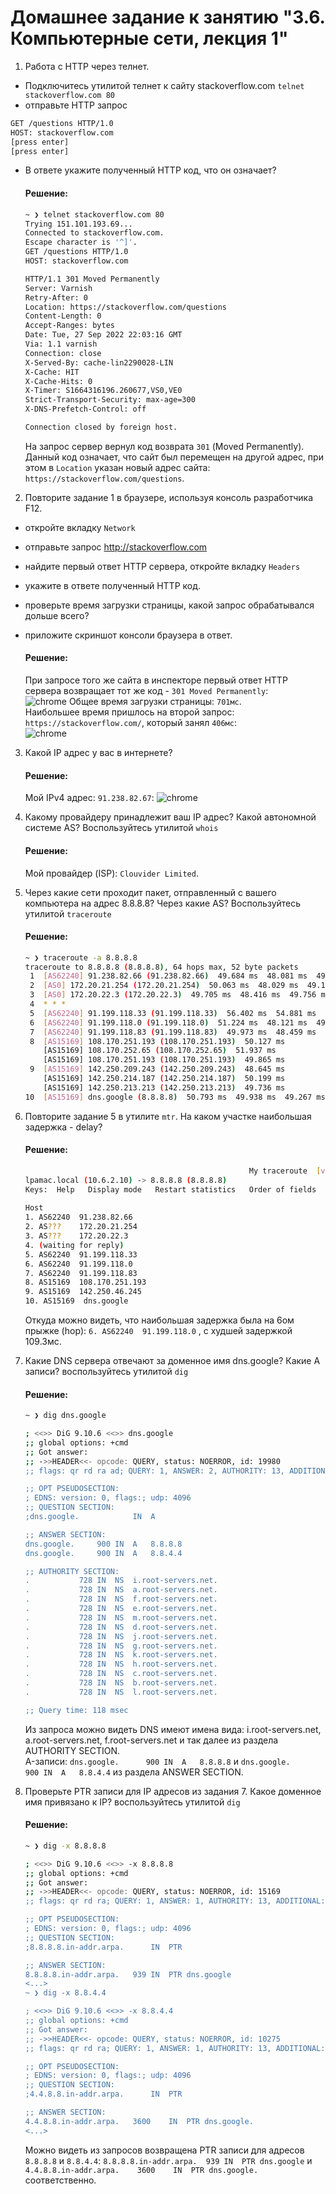 # Домашнее задание к занятию "3.6. Компьютерные сети, лекция 1"

1. Работа c HTTP через телнет.
- Подключитесь утилитой телнет к сайту stackoverflow.com
`telnet stackoverflow.com 80`
- отправьте HTTP запрос
```bash
GET /questions HTTP/1.0
HOST: stackoverflow.com
[press enter]
[press enter]
```
- В ответе укажите полученный HTTP код, что он означает?
    
    #### Решение:
    ```bash
    ~ ❯ telnet stackoverflow.com 80
    Trying 151.101.193.69...
    Connected to stackoverflow.com.
    Escape character is '^]'.
    GET /questions HTTP/1.0
    HOST: stackoverflow.com
    
    HTTP/1.1 301 Moved Permanently
    Server: Varnish
    Retry-After: 0
    Location: https://stackoverflow.com/questions
    Content-Length: 0
    Accept-Ranges: bytes
    Date: Tue, 27 Sep 2022 22:03:16 GMT
    Via: 1.1 varnish
    Connection: close
    X-Served-By: cache-lin2290028-LIN
    X-Cache: HIT
    X-Cache-Hits: 0
    X-Timer: S1664316196.260677,VS0,VE0
    Strict-Transport-Security: max-age=300
    X-DNS-Prefetch-Control: off
    
    Connection closed by foreign host.
    ```
    На запрос сервер вернул код возврата `301` (Moved Permanently). Данный код означает, что сайт был перемещен на другой адрес, при этом в `Location` указан новый адрес сайта: `https://stackoverflow.com/questions`.
2. Повторите задание 1 в браузере, используя консоль разработчика F12.
- откройте вкладку `Network`
- отправьте запрос http://stackoverflow.com
- найдите первый ответ HTTP сервера, откройте вкладку `Headers`
- укажите в ответе полученный HTTP код.
- проверьте время загрузки страницы, какой запрос обрабатывался дольше всего?
- приложите скриншот консоли браузера в ответ.
    
    #### Решение:
    При запросе того же сайта в инспекторе первый ответ HTTP сервера возвращает тот же код - `301 Moved Permanently`:  
    ![chrome](./img/chrome-inspect-1.png)
    Общее время загрузки страницы: `701мс`.  
    Наибольшее время пришлось на второй запрос: `https://stackoverflow.com/`, который занял `406мс`:  
    ![chrome](./img/chrome-inspect-2.png)

3. Какой IP адрес у вас в интернете?
    
    #### Решение:
    Мой IPv4 адрес: `91.238.82.67`:
    ![chrome](./img/chrome-whoer.net.png)
5. Какому провайдеру принадлежит ваш IP адрес? Какой автономной системе AS? Воспользуйтесь утилитой `whois`
    
    #### Решение:
    Мой провайдер (ISP): `Clouvider Limited`.
5. Через какие сети проходит пакет, отправленный с вашего компьютера на адрес 8.8.8.8? Через какие AS? Воспользуйтесь утилитой `traceroute`
    
    #### Решение:
    ```bash
    ~ ❯ traceroute -a 8.8.8.8                                                                                           30s
    traceroute to 8.8.8.8 (8.8.8.8), 64 hops max, 52 byte packets
     1  [AS62240] 91.238.82.66 (91.238.82.66)  49.684 ms  48.081 ms  49.456 ms
     2  [AS0] 172.20.21.254 (172.20.21.254)  50.063 ms  48.029 ms  49.124 ms
     3  [AS0] 172.20.22.3 (172.20.22.3)  49.705 ms  48.416 ms  49.756 ms
     4  * * *
     5  [AS62240] 91.199.118.33 (91.199.118.33)  56.402 ms  54.881 ms  55.116 ms
     6  [AS62240] 91.199.118.0 (91.199.118.0)  51.224 ms  48.121 ms  49.878 ms
     7  [AS62240] 91.199.118.83 (91.199.118.83)  49.973 ms  48.459 ms  50.326 ms
     8  [AS15169] 108.170.251.193 (108.170.251.193)  50.127 ms
        [AS15169] 108.170.252.65 (108.170.252.65)  51.937 ms
        [AS15169] 108.170.251.193 (108.170.251.193)  49.865 ms
     9  [AS15169] 142.250.209.243 (142.250.209.243)  48.645 ms
        [AS15169] 142.250.214.187 (142.250.214.187)  50.199 ms
        [AS15169] 142.250.213.213 (142.250.213.213)  49.736 ms
    10  [AS15169] dns.google (8.8.8.8)  50.793 ms  49.938 ms  49.267 ms
    ```
6. Повторите задание 5 в утилите `mtr`. На каком участке наибольшая задержка - delay?
    
    #### Решение:
    ```bash
                                                      My traceroute  [v0.95]
    lpamac.local (10.6.2.10) -> 8.8.8.8 (8.8.8.8)                                                     2022-09-28T02:26:42+0300
    Keys:  Help   Display mode   Restart statistics   Order of fields   quit
                                                                                  Packets               Pings
    Host                                                                           Loss%   Snt   Last   Avg  Best  Wrst StDev
    1. AS62240  91.238.82.66                                                        0.0%    75   49.7  49.6  47.9  50.7   0.4
    2. AS???    172.20.21.254                                                       0.0%    75   50.7  49.6  48.8  50.7   0.4
    3. AS???    172.20.22.3                                                         0.0%    75   49.3  49.8  47.6  51.1   0.6
    4. (waiting for reply)
    5. AS62240  91.199.118.33                                                       0.0%    75   52.8  56.3  50.6  80.6   5.9
    6. AS62240  91.199.118.0                                                        0.0%    75   49.2  52.9  48.2 109.3  10.7
    7. AS62240  91.199.118.83                                                       0.0%    75   49.8  50.8  49.1  86.4   4.4
    8. AS15169  108.170.251.193                                                     0.0%    74   50.7  50.3  48.1  51.8   0.6
    9. AS15169  142.250.46.245                                                      0.0%    74   51.6  51.3  50.3  58.3   1.1
   10. AS15169  dns.google                                                          0.0%    74   50.3  50.2  47.8  51.3   0.5
    ```
   Откуда можно видеть, что наибольшая задержка была на 6ом прыжке (hop): `6. AS62240  91.199.118.0` , с худшей задержкой 109.3мс. 

7. Какие DNS сервера отвечают за доменное имя dns.google? Какие A записи? воспользуйтесь утилитой `dig`
    
    #### Решение:
    ```bash
    ~ ❯ dig dns.google

    ; <<>> DiG 9.10.6 <<>> dns.google
    ;; global options: +cmd
    ;; Got answer:
    ;; ->>HEADER<<- opcode: QUERY, status: NOERROR, id: 19980
    ;; flags: qr rd ra ad; QUERY: 1, ANSWER: 2, AUTHORITY: 13, ADDITIONAL: 1
    
    ;; OPT PSEUDOSECTION:
    ; EDNS: version: 0, flags:; udp: 4096
    ;; QUESTION SECTION:
    ;dns.google.			IN	A
    
    ;; ANSWER SECTION:
    dns.google.		900	IN	A	8.8.8.8
    dns.google.		900	IN	A	8.8.4.4
    
    ;; AUTHORITY SECTION:
    .			728	IN	NS	i.root-servers.net.
    .			728	IN	NS	a.root-servers.net.
    .			728	IN	NS	f.root-servers.net.
    .			728	IN	NS	e.root-servers.net.
    .			728	IN	NS	m.root-servers.net.
    .			728	IN	NS	d.root-servers.net.
    .			728	IN	NS	j.root-servers.net.
    .			728	IN	NS	g.root-servers.net.
    .			728	IN	NS	k.root-servers.net.
    .			728	IN	NS	h.root-servers.net.
    .			728	IN	NS	c.root-servers.net.
    .			728	IN	NS	b.root-servers.net.
    .			728	IN	NS	l.root-servers.net.
    
    ;; Query time: 118 msec
    ```
    Из запроса можно видеть DNS имеют имена вида: i.root-servers.net, a.root-servers.net, f.root-servers.net и так далее из раздела AUTHORITY SECTION.  
    A-записи: `dns.google.		900	IN	A	8.8.8.8` и `dns.google.		900	IN	A	8.8.4.4` из раздела ANSWER SECTION.
8. Проверьте PTR записи для IP адресов из задания 7. Какое доменное имя привязано к IP? воспользуйтесь утилитой `dig`
    
    #### Решение:
    ```bash
    ~ ❯ dig -x 8.8.8.8

    ; <<>> DiG 9.10.6 <<>> -x 8.8.8.8
    ;; global options: +cmd
    ;; Got answer:
    ;; ->>HEADER<<- opcode: QUERY, status: NOERROR, id: 15169
    ;; flags: qr rd ra; QUERY: 1, ANSWER: 1, AUTHORITY: 13, ADDITIONAL: 1
    
    ;; OPT PSEUDOSECTION:
    ; EDNS: version: 0, flags:; udp: 4096
    ;; QUESTION SECTION:
    ;8.8.8.8.in-addr.arpa.		IN	PTR
    
    ;; ANSWER SECTION:
    8.8.8.8.in-addr.arpa.	939	IN	PTR	dns.google
    <...>
    ~ ❯ dig -x 8.8.4.4

    ; <<>> DiG 9.10.6 <<>> -x 8.8.4.4
    ;; global options: +cmd
    ;; Got answer:
    ;; ->>HEADER<<- opcode: QUERY, status: NOERROR, id: 10275
    ;; flags: qr rd ra; QUERY: 1, ANSWER: 1, AUTHORITY: 13, ADDITIONAL: 1
    
    ;; OPT PSEUDOSECTION:
    ; EDNS: version: 0, flags:; udp: 4096
    ;; QUESTION SECTION:
    ;4.4.8.8.in-addr.arpa.		IN	PTR
    
    ;; ANSWER SECTION:
    4.4.8.8.in-addr.arpa.	3600	IN	PTR	dns.google.
    <...>
    ```
    Можно видеть из запросов возвращена PTR записи для адресов `8.8.8.8` и `8.8.4.4`:
    `8.8.8.8.in-addr.arpa.	939	IN	PTR	dns.google` и `4.4.8.8.in-addr.arpa.	3600	IN	PTR	dns.google.` соответственно.
